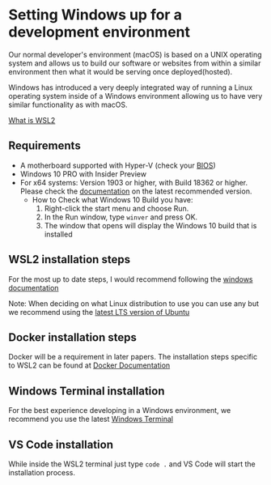 # Setting Windows up for a development environment

Our normal developer's environment (macOS) is based on a UNIX operating system and allows us to build our software or websites from within a similar environment then what it would be serving once deployed(hosted).

Windows has introduced a very deeply integrated way of running a Linux operating system inside of a Windows environment allowing us to have very similar functionality as with macOS.

[What is WSL2](https://youtu.be/48k317kOxqg)

## Requirements

- A motherboard supported with Hyper-V (check your [BIOS](https://www.youtube.com/watch?v=ncUmWthHrU0))
- Windows 10 PRO with Insider Preview
- For x64 systems: Version 1903 or higher, with Build 18362 or higher. Please check the [documentation](https://docs.microsoft.com/en-us/windows/wsl/install-win10#requirements) on the latest recommended version.
  - How to Check what Windows 10 Build you have:
    1. Right-click the start menu and choose Run.
    2. In the Run window, type `winver` and press OK.
    3. The window that opens will display the Windows 10 build that is installed

## WSL2 installation steps

For the most up to date steps, I would recommend following the [windows documentation](https://docs.microsoft.com/en-us/windows/wsl/install-win10)

Note: When deciding on what Linux distribution to use you can use any but we recommend using the [latest LTS version of Ubuntu](https://ubuntu.com/about/release-cycle)

## Docker installation steps

Docker will be a requirement in later papers. The installation steps specific to WSL2 can be found at [Docker Documentation](https://docs.docker.com/docker-for-windows/wsl/)

## Windows Terminal installation

For the best experience developing in a Windows environment, we recommend you use the latest [Windows Terminal](https://www.microsoft.com/en-us/p/windows-terminal/9n0dx20hk701?activetab=pivot:overviewtab)

## VS Code installation

While inside the WSL2 terminal just type `code .` and VS Code will start the installation process.

